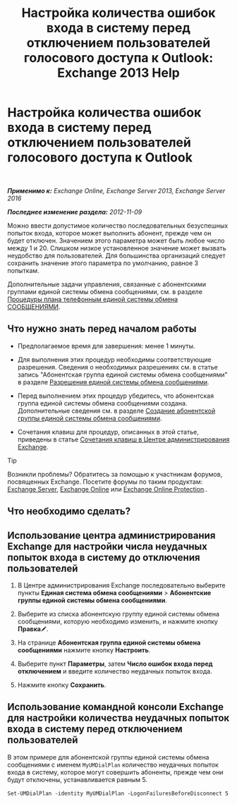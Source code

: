 ﻿---
title: 'Настройка количества ошибок входа в систему перед отключением пользователей голосового доступа к Outlook: Exchange 2013 Help'
TOCTitle: Настройка количества ошибок входа в систему перед отключением пользователей голосового доступа к Outlook
ms:assetid: 02f93888-168c-44bb-8cf6-17f5fcc3d733
ms:mtpsurl: https://technet.microsoft.com/ru-ru/library/Ee423537(v=EXCHG.150)
ms:contentKeyID: 50487359
ms.date: 05/22/2018
mtps_version: v=EXCHG.150
ms.translationtype: MT
---

# Настройка количества ошибок входа в систему перед отключением пользователей голосового доступа к Outlook

 

_**Применимо к:** Exchange Online, Exchange Server 2013, Exchange Server 2016_

_**Последнее изменение раздела:** 2012-11-09_

Можно ввести допустимое количество последовательных безуспешных попыток входа, которое может выполнить абонент, прежде чем он будет отключен. Значением этого параметра может быть любое число между 1 и 20. Слишком низкое установленное значение может вызвать неудобство для пользователей. Для большинства организаций следует сохранить значение этого параметра по умолчанию, равное 3 попыткам.

Дополнительные задачи управления, связанные с абонентскими группами единой системы обмена сообщениями, см. в разделе [Процедуры плана телефонным единой системы обмена СООБЩЕНИЯМИ](um-dial-plan-procedures-exchange-2013-help.md).

## Что нужно знать перед началом работы

  - Предполагаемое время для завершения: менее 1 минуты.

  - Для выполнения этих процедур необходимы соответствующие разрешения. Сведения о необходимых разрешениях см. в статье запись "Абонентская группа единой системы обмена сообщениями" в разделе [Разрешения единой системы обмена сообщениями](unified-messaging-permissions-exchange-2013-help.md).

  - Перед выполнением этих процедур убедитесь, что абонентская группа единой системы обмена сообщениями создана. Дополнительные сведения см. в разделе [Создание абонентской группы единой системы обмена сообщениями](create-a-um-dial-plan-exchange-2013-help.md).

  - Сочетания клавиш для процедур, описанных в этой статье, приведены в статье [Сочетания клавиш в Центре администрирования Exchange](keyboard-shortcuts-in-the-exchange-admin-center-exchange-online-protection-help.md).

> [!TIP]  
> Возникли проблемы? Обратитесь за помощью к участникам форумов, посвященных Exchange. Посетите форумы по таким продуктам: <a href="https://go.microsoft.com/fwlink/p/?linkid=60612">Exchange Server</a>, <a href="https://go.microsoft.com/fwlink/p/?linkid=267542">Exchange Online</a> или <a href="https://go.microsoft.com/fwlink/p/?linkid=285351">Exchange Online Protection</a>..


## Что необходимо сделать?

## Использование центра администрирования Exchange для настройки числа неудачных попыток входа в систему до отключения пользователей

1.  В Центре администрирования Exchange последовательно выберите пункты **Единая система обмена сообщениями** \> **Абонентские группы единой системы обмена сообщениями**.

2.  Выберите из списка абонентскую группу единой системы обмена сообщениями, которую необходимо изменить, и нажмите кнопку **Правка**![Значок редактирования](images/Bb124582.6f53ccb2-1f13-4c02-bea0-30690e6ea71d(EXCHG.150).gif "Значок редактирования").

3.  На странице **Абонентская группа единой системы обмена сообщениями** нажмите кнопку **Настроить**.

4.  Выберите пункт **Параметры**, затем **Число ошибок входа перед отключением** и введите количество неудачных попыток входа.

5.  Нажмите кнопку **Сохранить**.

## Использование командной консоли Exchange для настройки количества неудачных попыток входа в систему перед отключением пользователей

В этом примере для абонентской группы единой системы обмена сообщениями с именем `MyUMDialPlan` количество неудачных попыток входа в систему, которое могут совершить абоненты, прежде чем они будут отключены, устанавливается равным 5.

    Set-UMDialPlan -identity MyUMDialPlan -LogonFailuresBeforeDisconnect 5

